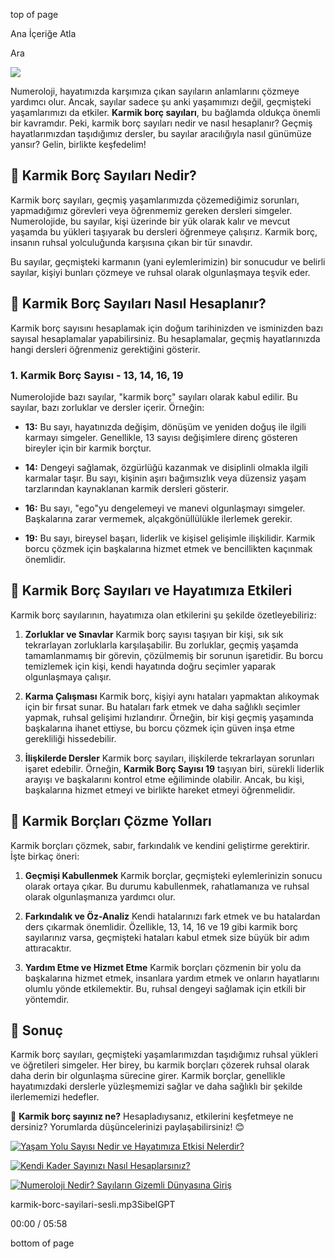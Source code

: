 top of page

Ana İçeriğe Atla

Ara

![](https://static.wixstatic.com/media/nsplsh_6552546c4e5f7370713173~mv2_d_5472_3648_s_4_2.jpg/v1/fill/w_350,h_233,al_c,q_80,usm_0.66_1.00_0.01,enc_avif,quality_auto/nsplsh_6552546c4e5f7370713173~mv2_d_5472_3648_s_4_2.jpg)

Numeroloji, hayatımızda karşımıza çıkan sayıların anlamlarını çözmeye yardımcı olur. Ancak, sayılar sadece şu anki yaşamımızı değil, geçmişteki yaşamlarımızı da etkiler. **Karmik borç sayıları**, bu bağlamda oldukça önemli bir kavramdır. Peki, karmik borç sayıları nedir ve nasıl hesaplanır? Geçmiş hayatlarımızdan taşıdığımız dersler, bu sayılar aracılığıyla nasıl günümüze yansır? Gelin, birlikte keşfedelim!

## 🌟 **Karmik Borç Sayıları Nedir?**

Karmik borç sayıları, geçmiş yaşamlarımızda çözemediğimiz sorunları, yapmadığımız görevleri veya öğrenmemiz gereken dersleri simgeler. Numerolojide, bu sayılar, kişi üzerinde bir yük olarak kalır ve mevcut yaşamda bu yükleri taşıyarak bu dersleri öğrenmeye çalışırız. Karmik borç, insanın ruhsal yolculuğunda karşısına çıkan bir tür sınavdır.

Bu sayılar, geçmişteki karmanın (yani eylemlerimizin) bir sonucudur ve belirli sayılar, kişiyi bunları çözmeye ve ruhsal olarak olgunlaşmaya teşvik eder.

## 🧮 **Karmik Borç Sayıları Nasıl Hesaplanır?**

Karmik borç sayısını hesaplamak için doğum tarihinizden ve isminizden bazı sayısal hesaplamalar yapabilirsiniz. Bu hesaplamalar, geçmiş hayatlarınızda hangi dersleri öğrenmeniz gerektiğini gösterir.

### **1\. Karmik Borç Sayısı - 13, 14, 16, 19**

Numerolojide bazı sayılar, "karmik borç" sayıları olarak kabul edilir. Bu sayılar, bazı zorluklar ve dersler içerir. Örneğin:

- **13:** Bu sayı, hayatınızda değişim, dönüşüm ve yeniden doğuş ile ilgili karmayı simgeler. Genellikle, 13 sayısı değişimlere direnç gösteren bireyler için bir karmik borçtur.

- **14:** Dengeyi sağlamak, özgürlüğü kazanmak ve disiplinli olmakla ilgili karmalar taşır. Bu sayı, kişinin aşırı bağımsızlık veya düzensiz yaşam tarzlarından kaynaklanan karmik dersleri gösterir.

- **16:** Bu sayı, "ego"yu dengelemeyi ve manevi olgunlaşmayı simgeler. Başkalarına zarar vermemek, alçakgönüllülükle ilerlemek gerekir.

- **19:** Bu sayı, bireysel başarı, liderlik ve kişisel gelişimle ilişkilidir. Karmik borcu çözmek için başkalarına hizmet etmek ve bencillikten kaçınmak önemlidir.


## 🔮 **Karmik Borç Sayıları ve Hayatımıza Etkileri**

Karmik borç sayılarının, hayatımıza olan etkilerini şu şekilde özetleyebiliriz:

1. **Zorluklar ve Sınavlar** Karmik borç sayısı taşıyan bir kişi, sık sık tekrarlayan zorluklarla karşılaşabilir. Bu zorluklar, geçmiş yaşamda tamamlanmamış bir görevin, çözülmemiş bir sorunun işaretidir. Bu borcu temizlemek için kişi, kendi hayatında doğru seçimler yaparak olgunlaşmaya çalışır.

2. **Karma Çalışması** Karmik borç, kişiyi aynı hataları yapmaktan alıkoymak için bir fırsat sunar. Bu hataları fark etmek ve daha sağlıklı seçimler yapmak, ruhsal gelişimi hızlandırır. Örneğin, bir kişi geçmiş yaşamında başkalarına ihanet ettiyse, bu borcu çözmek için güven inşa etme gerekliliği hissedebilir.

3. **İlişkilerde Dersler** Karmik borç sayıları, ilişkilerde tekrarlayan sorunları işaret edebilir. Örneğin, **Karmik Borç Sayısı 19** taşıyan biri, sürekli liderlik arayışı ve başkalarını kontrol etme eğiliminde olabilir. Ancak, bu kişi, başkalarına hizmet etmeyi ve birlikte hareket etmeyi öğrenmelidir.


## 🧘 **Karmik Borçları Çözme Yolları**

Karmik borçları çözmek, sabır, farkındalık ve kendini geliştirme gerektirir. İşte birkaç öneri:

1. **Geçmişi Kabullenmek** Karmik borçlar, geçmişteki eylemlerinizin sonucu olarak ortaya çıkar. Bu durumu kabullenmek, rahatlamanıza ve ruhsal olarak olgunlaşmanıza yardımcı olur.

2. **Farkındalık ve Öz-Analiz** Kendi hatalarınızı fark etmek ve bu hatalardan ders çıkarmak önemlidir. Özellikle, 13, 14, 16 ve 19 gibi karmik borç sayılarınız varsa, geçmişteki hataları kabul etmek size büyük bir adım attıracaktır.

3. **Yardım Etme ve Hizmet Etme** Karmik borçları çözmenin bir yolu da başkalarına hizmet etmek, insanlara yardım etmek ve onların hayatlarını olumlu yönde etkilemektir. Bu, ruhsal dengeyi sağlamak için etkili bir yöntemdir.


## 💫 **Sonuç**

Karmik borç sayıları, geçmişteki yaşamlarımızdan taşıdığımız ruhsal yükleri ve öğretileri simgeler. Her birey, bu karmik borçları çözerek ruhsal olarak daha derin bir olgunlaşma sürecine girer. Karmik borçlar, genellikle hayatımızdaki derslerle yüzleşmemizi sağlar ve daha sağlıklı bir şekilde ilerlememizi hedefler.

🔢 **Karmik borç sayınız ne?** Hesapladıysanız, etkilerini keşfetmeye ne dersiniz? Yorumlarda düşüncelerinizi paylaşabilirsiniz! 😊

[![Yaşam Yolu Sayısı Nedir ve Hayatımıza Etkisi Nelerdir?](https://static.wixstatic.com/media/nsplsh_dcbb38abab084f07be1bb3e82db10157~mv2.jpg/v1/fill/w_291,h_163,al_c,q_80,usm_0.66_1.00_0.01,enc_avif,quality_auto/nsplsh_dcbb38abab084f07be1bb3e82db10157~mv2.jpg)](https://www.sibelizim.com/post/ya%C5%9Fam-yolu-say%C4%B1s%C4%B1-nedir-ve-hayat%C4%B1m%C4%B1za-etkisi-nelerdir)

[![Kendi Kader Sayınızı Nasıl Hesaplarsınız?](https://static.wixstatic.com/media/11062b_5520789b2bb240b2b891e16cf04d615d~mv2.jpg/v1/fill/w_291,h_164,al_c,q_80,usm_0.66_1.00_0.01,enc_avif,quality_auto/11062b_5520789b2bb240b2b891e16cf04d615d~mv2.jpg)](https://www.sibelizim.com/post/kendi-kader-say%C4%B1n%C4%B1z%C4%B1-nas%C4%B1l-hesaplars%C4%B1n%C4%B1z)

[![Numeroloji Nedir? Sayıların Gizemli Dünyasına Giriş](https://static.wixstatic.com/media/1258bc_fc3d1f64d7c542fb859f642a57d475b3~mv2.png/v1/fill/w_291,h_163,al_c,q_85,usm_0.66_1.00_0.01,enc_avif,quality_auto/1258bc_fc3d1f64d7c542fb859f642a57d475b3~mv2.png)](https://www.sibelizim.com/post/numeroloji-nedir)

karmik-borc-sayilari-sesli.mp3SibelGPT

00:00 / 05:58

bottom of page
